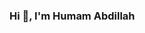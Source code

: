 ### Hi 👋, I'm Humam Abdillah

<!--
**abdipitu/abdipitu** is a ✨ _special_ ✨ repository because its `README.md` (this file) appears on your GitHub profile.

Here are some ideas to get you started:

👦🏻 I'm a kids
-->
